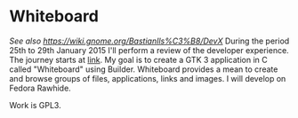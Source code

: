 # Whiteboard
*See also https://wiki.gnome.org/BastianIls%C3%B8/DevX*
During the period 25th to 29th January 2015 I'll perform a review of the developer experience. The journey starts at [link](http://developer.gnome.org "GNOME Developer Center"). My goal is to create a GTK 3 application in C called "Whiteboard" using Builder. Whiteboard provides a mean to create and browse groups of files, applications, links and images. I will develop on Fedora Rawhide. 

Work is GPL3.
